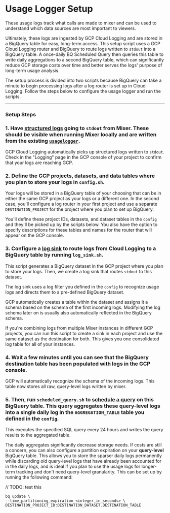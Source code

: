 # Usage Logger Setup

These usage logs track what calls are made to mixer and can be used to understand which data sources are most important to viewers.

Ultimately, these logs are ingested by GCP Cloud Logging and are stored in a BigQuery table for easy, long-term access. This setup script uses a GCP Cloud Logging router and BigQuery to route logs written to `stdout` into a BigQuery table. A once-daily BQ Scheduled Query then queries this table to write daily aggregations to a second BigQuery table, which can significantly reduce GCP storage costs over time and better serves the logs' purpose of long-term usage analysis.

The setup process is divided into two scripts because BigQuery can take a minute to begin processing logs after a log router is set up in Cloud Logging. Follow the steps below to configure the usage logger and run the scripts.

---

### Setup Steps

### 1. Have [structured logs](https://docs.cloud.google.com/logging/docs/structured-logging) going to `stdout` from Mixer. These should be visible when running Mixer locally and are written from the existing [`usagelogger`](https://github.com/datacommonsorg/mixer/blob/master/internal/log/usagelogger.go).

GCP Cloud Logging automatically picks up structured logs written to `stdout`. Check in the "Logging" page in the GCP console of your project to confirm that your logs are reaching GCP.

### 2. Define the GCP projects, datasets, and data tables where you plan to store your logs in `config.sh`.

Your logs will be stored in a BigQuery table of your choosing that can be in either the same GCP project as your logs or a different one. In the second case, you'll configure a log router in your first project and use a separate `DESTINATION_PROJECT` for the project where you plan to set up BigQuery.

You'll define these project IDs, datasets, and dataset tables in the `config` and they'll be picked up by the scripts below. You also have the option to specify descriptions for these tables and names for the router that will appear on the GCP console.

### 3. Configure a [log sink](https://cloud.google.com/sdk/gcloud/reference/logging/sinks/create) to route logs from Cloud Logging to a BigQuery table by running `log_sink.sh`.

This script generates a BigQuery dataset in the GCP project where you plan to store your logs. Then, we create a log sink that routes `stdout` to this dataset.

The log sink uses a log filter you defined in the `config` to recognize usage logs and directs them to a pre-defined BigQuery dataset.

GCP automatically creates a table within the dataset and assigns it a schema based on the schema of the first incoming logs. Modifying the log schema later on is usually also automatically reflected in the BigQuery schema.

If you're combining logs from multiple Mixer instances in different GCP projects, you can run this script to create a sink in each project and use the same dataset as the destination for both. This gives you one consolidated log table for all of your instances.

### 4. Wait a few minutes until you can see that the BigQuery destination table has been populated with logs in the GCP console.

GCP will automatically recognize the schema of the incoming logs. This table now stores all raw, query-level logs written by mixer.

### 5. Then, run `scheduled_query.sh` to [schedule a query](https://cloud.google.com/bigquery/docs/scheduling-queries#bq) on this BigQuery table. This query aggregates these query-level logs into a single daily log in the `AGGREGATION_TABLE` table you defined in the `config`.

This executes the specified SQL query every 24 hours and writes the query results to the aggregated table.

The daily aggregates significantly decrease storage needs. If costs are still a concern, you can also configure a partition expiration on your **query-level** BigQuery table. This allows you to store the sparser daily logs permanently while discarding old query-level logs that have already been accounted for in the daily logs, and is ideal if you plan to use the usage logs for longer-term tracking and don't need query-level granularity. This can be set up by running the following command:

// TODO: test this

```
bq update \
--time_partitioning_expiration <integer_in_seconds> \
DESTINATION_PROJECT_ID:DESTINATION_DATASET.DESTINATION_TABLE
```

